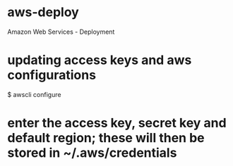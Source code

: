 # aws-deploy
Amazon Web Services - Deployment


# updating access keys and aws configurations
$ awscli configure
# enter the access key, secret key and default region; these will then be stored in ~/.aws/credentials
